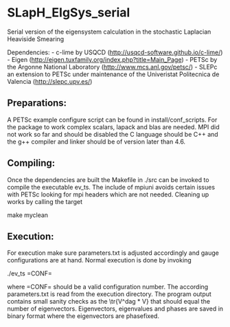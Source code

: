 SLapH_EIgSys_serial
===================

Serial version of the eigensystem calculation in the stochastic Laplacian Heaviside Smearing

Dependencies: - c-lime by USQCD (http://usqcd-software.github.io/c-lime/)
              - Eigen (http://eigen.tuxfamily.org/index.php?title=Main_Page)
              - PETSc by the Argonne National Laboratory (http://www.mcs.anl.gov/petsc/)
              - SLEPc an extension to PETSc under maintenance of the Univeristat
                Politecnica de Valencia (http://slepc.upv.es/)

Preparations:
-------------
A PETSc example configure script can be found in install/conf_scripts. For the
package to work complex scalars, lapack and blas are needed. MPI did not work so
far and should be disabled the C language should be C++ and the g++ compiler and
linker should be of version later than 4.6.

Compiling:
----------
Once the dependencies are built the
Makefile in ./src can be invoked to compile the executable ev_ts. The include of
mpiuni avoids certain issues with PETSc looking for mpi headers which are not
needed. 
Cleaning up works by calling the target

make myclean

Execution:
----------
For execution make sure parameters.txt is adjusted accordingly and gauge
configurations are at hand. Normal execution is done by invoking

./ev_ts =CONF=

where =CONF= should be a valid configuration number. The according
parameters.txt is read from the execution directory. The program output contains
small sanity checks as the \tr{V^dag * V} that should equal the number of eigenvectors.
Eigenvectors, eigenvalues and phases are saved in binary format where the eigenvectors
are phasefixed. 
